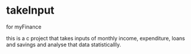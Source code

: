 # takeInput
for myFinance

this is a c project that takes inputs of monthly income, expenditure, loans and savings and analyse that data statisticallly.
